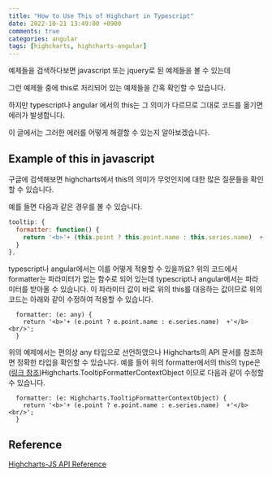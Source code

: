 ```yaml
---
title: "How to Use This of Highchart in Typescript"
date: 2022-10-21 13:49:00 +0900
comments: true
categories: angular
tags: [highcharts, highcharts-angular]
---
```


예제들을 검색하다보면 javascript 또는 jquery로 된 예제들을 볼 수 있는데

그런 예제들 중에 this로 처리되어 있는 예제들을 간혹 확인할 수 있습니다.

하지만 typescript나 angular 에서의 this는 그 의미가 다르므로 그대로 코드를 옮기면 에러가 발생합니다.

이 글에서는 그러한 에러를 어떻게 해결할 수 있는지 알아보겠습니다.

## Example of this in javascript

구글에 검색해보면 highcharts에서 this의 의미가 무엇인지에 대한 많은 질문들을 확인할 수 있습니다.

예를 들면 다음과 같은 경우를 볼 수 있습니다.

```js
tooltip: {
  formatter: function() {
    return '<b>'+ (this.point ? this.point.name : this.series.name)  +'</b><br/>';
  }
},
```

typescript나 angular에서는 이를 어떻게 적용할 수 있을까요?
위의 코드에서 formatter는 파라미터가 없는 함수로 되어 있는데 typescript나 angular에서는 파라미터를 받아올 수 있습니다.
이 파라미터 값이 바로 위의 this를 대응하는 값이므로 위의 코드는 아래와 같이 수정하여 적용할 수 있습니다.

```tsx
  formatter: (e: any) {
    return '<b>'+ (e.point ? e.point.name : e.series.name)  +'</b><br/>';
  }
```

위의 예제에서는 편의상 any 타입으로 선언하였으나 Highcharts의 API 문서를 참조하면 정확한 타입을 확인할 수 있습니다.
예를 들어 위의 formatter에서의 this의 type은 ([링크 참조](https://api.highcharts.com/class-reference/Highcharts#.TooltipFormatterCallbackFunction))Highcharts.TooltipFormatterContextObject 이므로 다음과 같이 수정할 수 있습니다.

```tsx
  formatter: (e: Highcharts.TooltipFormatterContextObject) {
    return '<b>'+ (e.point ? e.point.name : e.series.name)  +'</b><br/>';
  }
```



## Reference
[Highcharts-JS API Reference](https://api.highcharts.com/highcharts/)

